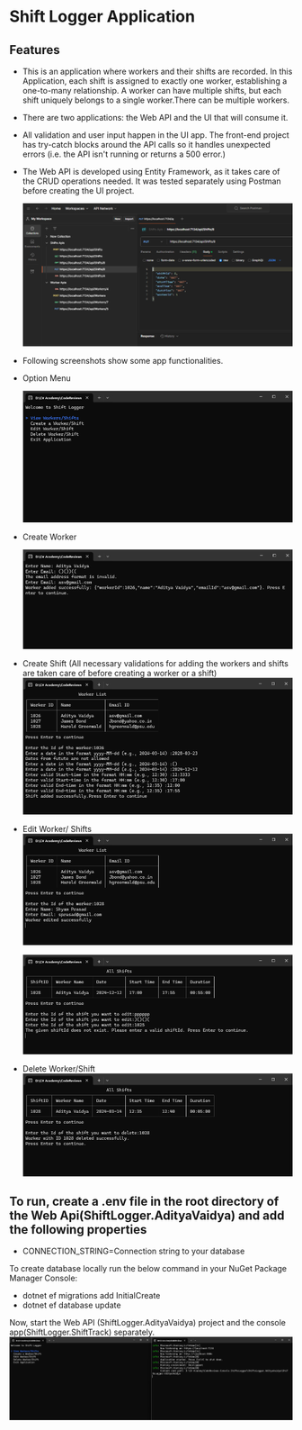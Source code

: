 # Shift Logger Application

## Features
* This is an application where workers and their shifts are recorded. In this Application, each shift is assigned to exactly one worker, establishing a one-to-many relationship. A worker can have multiple shifts, but each shift uniquely belongs to a single worker.There can be multiple workers.
* There are  two applications: the Web API and the UI that will consume it.
* All validation and user input happen in the UI app. The front-end project has try-catch blocks around the API calls so it handles unexpected errors (i.e. the API isn't running or returns a 500 error.)
* The Web API is developed using Entity Framework, as it takes care of the CRUD operations needed. It was tested separately using Postman before creating the UI project.

    ![Screenshot](/images/Postman.png)
* Following screenshots show some app functionalities.
* Option Menu

    ![Screenshot](/images/Menu.png)
* Create Worker

    ![Screenshot](/images/AddWorker.png)

* Create Shift (All necessary validations for adding the workers and shifts are taken care of before creating a worker or a shift)
    ![Screenshot](/images/Validation1.png)

* Edit Worker/ Shifts
    ![Screenshot](/images/EditWorker.png)

    ![Screenshot](/images/EditShift1.png)

* Delete Worker/Shift
    ![Screenshot](/images/DeleteShift.png)


## To run, create a .env file in the root directory of the Web Api(ShiftLogger.AdityaVaidya) and add the following properties
* CONNECTION_STRING=Connection string to your database


To create database locally run the below command in your NuGet Package Manager Console:
* dotnet ef migrations add InitialCreate
* dotnet ef database update

Now, start the  Web API (ShiftLogger.AdityaVaidya) project and the console app(ShiftLogger.ShiftTrack) separately. 
    ![Screenshot](/images/SeparateProjects.png)

